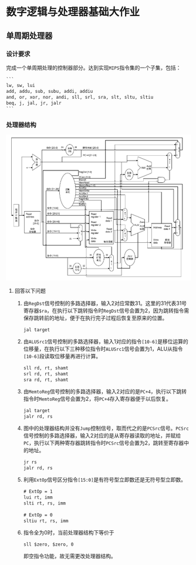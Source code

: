 # 数字逻辑与处理器基础大作业

## 单周期处理器

### 设计要求

完成一个单周期处理的控制器部分。达到实现`MIPS`指令集的一个子集，包括：

    ```
    lw, sw, lui
    add, addu, sub, subu, addi, addiu
    and, or, xor, nor, andi, sll, srl, sra, slt, sltu, sltiu
    beq, j, jal, jr, jalr
    ```

### 处理器结构

![structure](structure.png)

1. 回答以下问题

    1. 由`RegDst`信号控制的多路选择器，输入2对应常数31。这里的31代表31号寄存器`$ra`，在执行以下跳转指令时`RegDst`信号会置为2，因为跳转指令需保存跳转前的地址，便于在执行完子过程后恢复至原来的位置。
        ```
        jal target
        ```
    
    2. 由`ALUSrc1`信号控制的多路选择器，输入1对应的指令`[10-6]`是移位运算的位移量，在执行以下三种移位指令时`ALUSrc1`信号会置为1，ALU从指令`[10-6]`段读取位移量再进行计算。
        ```
        sll rd, rt, shamt
        srl rd, rt, shamt
        sra rd, rt, shamt
        ```
    
    3. 由`MemtoReg`信号控制的多路选择器，输入2对应的是`PC+4`，执行以下跳转指令时`MemtoReg`信号会置为2，将`PC+4`存入寄存器便于以后恢复。
        ```
        jal target
        jalr rd, rs
        ```
    
    4. 图中的处理器结构并没有`Jump`控制信号，取而代之的是`PCSrc`信号。`PCSrc`信号控制的多路选择器，输入2对应的是从寄存器读取的地址，并赋给`PC`，执行以下两种寄存器跳转指令时`PCSrc`信号会置为2，跳转至寄存器中的地址。
        ```
        jr rs
        jalr rd, rs
        ```
    
    5. 利用`ExtOp`信号区分指令`[15:0]`是有符号型立即数还是无符号型立即数。
        ```
        # ExtOp = 1
        lui rt, imm
        slti rt, rs, imm
        
        # ExtOp = 0
        sltiu rt, rs, imm
        ```
        
    6. 指令全为0时，当前处理器结构下等价于
        ```
        sll $zero, $zero, 0
        ```
       即空指令功能，故无需更改处理器结构。
    
    
    
    
    
    
    
    
    
